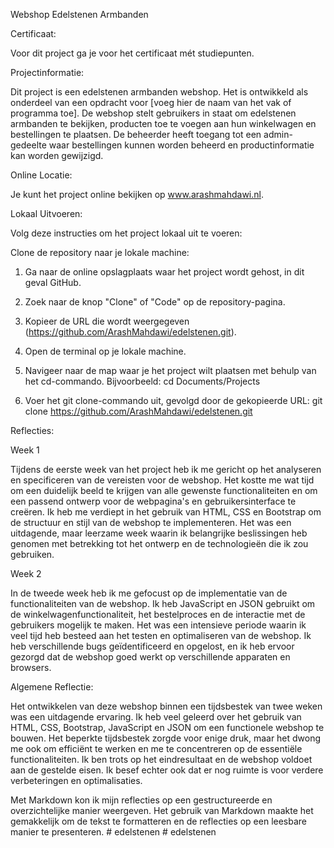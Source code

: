 Webshop Edelstenen Armbanden

Certificaat:

Voor dit project ga je voor het certificaat mét studiepunten.

Projectinformatie:

Dit project is een edelstenen armbanden webshop. Het is ontwikkeld als onderdeel van een opdracht voor [voeg hier de naam van het vak of programma toe]. De webshop stelt gebruikers in staat om edelstenen armbanden te bekijken, producten toe te voegen aan hun winkelwagen en bestellingen te plaatsen. De beheerder heeft toegang tot een admin-gedeelte waar bestellingen kunnen worden beheerd en productinformatie kan worden gewijzigd.

Online Locatie:

Je kunt het project online bekijken op www.arashmahdawi.nl.

Lokaal Uitvoeren:

Volg deze instructies om het project lokaal uit te voeren:

Clone de repository naar je lokale machine:

1. Ga naar de online opslagplaats waar het project wordt gehost, in dit geval GitHub.

2. Zoek naar de knop "Clone" of "Code" op de repository-pagina.

3. Kopieer de URL die wordt weergegeven (https://github.com/ArashMahdawi/edelstenen.git).

4. Open de terminal op je lokale machine.

5. Navigeer naar de map waar je het project wilt plaatsen met behulp van het cd-commando. Bijvoorbeeld:
   cd Documents/Projects

6. Voer het git clone-commando uit, gevolgd door de gekopieerde URL:
   git clone https://github.com/ArashMahdawi/edelstenen.git

Reflecties:

Week 1

Tijdens de eerste week van het project heb ik me gericht op het analyseren en specificeren van de vereisten voor de webshop. Het kostte me wat tijd om een duidelijk beeld te krijgen van alle gewenste functionaliteiten en om een passend ontwerp voor de webpagina's en gebruikersinterface te creëren. Ik heb me verdiept in het gebruik van HTML, CSS en Bootstrap om de structuur en stijl van de webshop te implementeren. Het was een uitdagende, maar leerzame week waarin ik belangrijke beslissingen heb genomen met betrekking tot het ontwerp en de technologieën die ik zou gebruiken.

Week 2

In de tweede week heb ik me gefocust op de implementatie van de functionaliteiten van de webshop. Ik heb JavaScript en JSON gebruikt om de winkelwagenfunctionaliteit, het bestelproces en de interactie met de gebruikers mogelijk te maken. Het was een intensieve periode waarin ik veel tijd heb besteed aan het testen en optimaliseren van de webshop. Ik heb verschillende bugs geïdentificeerd en opgelost, en ik heb ervoor gezorgd dat de webshop goed werkt op verschillende apparaten en browsers.

Algemene Reflectie:

Het ontwikkelen van deze webshop binnen een tijdsbestek van twee weken was een uitdagende ervaring. Ik heb veel geleerd over het gebruik van HTML, CSS, Bootstrap, JavaScript en JSON om een functionele webshop te bouwen. Het beperkte tijdsbestek zorgde voor enige druk, maar het dwong me ook om efficiënt te werken en me te concentreren op de essentiële functionaliteiten. Ik ben trots op het eindresultaat en de webshop voldoet aan de gestelde eisen. Ik besef echter ook dat er nog ruimte is voor verdere verbeteringen en optimalisaties.

Met Markdown kon ik mijn reflecties op een gestructureerde en overzichtelijke manier weergeven. Het gebruik van Markdown maakte het gemakkelijk om de tekst te formatteren en de reflecties op een leesbare manier te presenteren.
#   e d e l s t e n e n  
 # edelstenen
